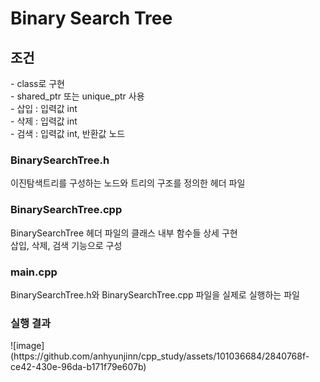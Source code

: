 <h1>Binary Search Tree</h1>
<h2>조건</h2>
    - class로 구현<br/>
    - shared_ptr 또는 unique_ptr 사용<br/>
    - 삽입 : 입력값 int<br/>
    - 삭제 : 입력값 int<br/>
    - 검색 : 입력값 int, 반환값 노드<br/>
<h3>BinarySearchTree.h</h3>
이진탐색트리를 구성하는 노드와 트리의 구조를 정의한 헤더 파일
<h3>BinarySearchTree.cpp</h3>
BinarySearchTree 헤더 파일의 클래스 내부 함수들 상세 구현<br/>
삽입, 삭제, 검색 기능으로 구성
<h3>main.cpp</h3>
BinarySearchTree.h와 BinarySearchTree.cpp 파일을 실제로 실행하는 파일
<h3>실행 결과</h3>
![image](https://github.com/anhyunjinn/cpp_study/assets/101036684/2840768f-ce42-430e-96da-b171f79e607b)
